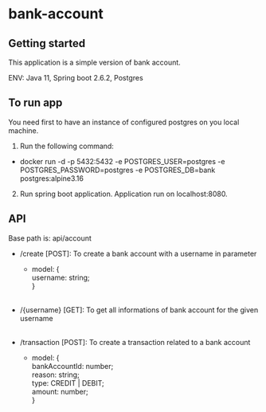 # bank-account



## Getting started

This application is a simple version of bank account.

ENV: Java 11, Spring boot 2.6.2, Postgres

## To run app

You need first to have an instance of configured postgres on you local machine.

1. Run the following command:
- docker run -d -p 5432:5432 -e POSTGRES_USER=postgres -e POSTGRES_PASSWORD=postgres -e POSTGRES_DB=bank postgres:alpine3.16

2. Run spring boot application. Application run on localhost:8080.

## API

Base path is: api/account

- /create [POST]: To create a bank account with a username in parameter
  - model: {<br/>
   username: string; <br/>
   }<br/><br/>

- /{username} [GET]: To get all informations of bank account for the given username <br/><br/>

- /transaction [POST]: To create a transaction related to a bank account
  - model: { <br/>
    bankAccountId: number;<br/>
    reason: string;<br/>
    type: CREDIT | DEBIT;<br/>
    amount: number;<br/>
  }
